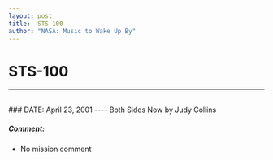```yaml
---
layout: post
title:  STS-100
author: "NASA: Music to Wake Up By"
---
```


# STS-100
----
<br/>
### DATE: April 23, 2001
----
Both Sides Now by Judy Collins

##### Comment:
* No mission comment
